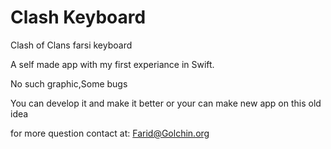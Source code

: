 # Clash Keyboard
Clash of Clans farsi keyboard

A self made app with my first experiance in Swift.

No such graphic,Some bugs

You can develop it and make it better or your can make new app on this old idea

for more question contact at:
Farid@Golchin.org
